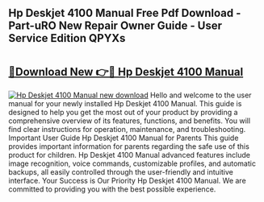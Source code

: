 ## Hp Deskjet 4100 Manual Free Pdf Download - Part-uRO New Repair Owner Guide - User Service Edition QPYXs

# <h2><a href="http://bc21229.oget.top/?id=Hp+Deskjet+4100+Manual">🔗Download New 👉🔴 Hp Deskjet 4100 Manual</a></h2>

[![Hp Deskjet 4100 Manual new download](https://i.imgur.com/5g1atiW.png)](http://bc21229.oget.top/?id=Hp+Deskjet+4100+Manual)
Hello and welcome to the user manual for your newly installed Hp Deskjet 4100 Manual. This guide is designed to help you get the most out of your product by providing a comprehensive overview of its features, functions, and benefits. You will find clear instructions for operation, maintenance, and troubleshooting. Important User Guide Hp Deskjet 4100 Manual for Parents This guide provides important information for parents regarding the safe use of this product for children. Hp Deskjet 4100 Manual advanced features include image recognition, voice commands, customizable profiles, and automatic backups, all easily controlled through the user-friendly and intuitive interface. Your Success is Our Priority Hp Deskjet 4100 Manual. We are committed to providing you with the best possible experience.
